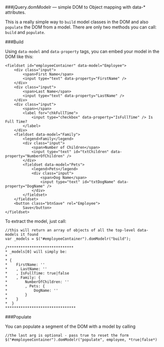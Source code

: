 ###jQuery.domModelr &mdash; simple DOM to Object mapping with data-* attributes.

This is a really simple way to `build` model classes in the DOM and also `populate` the DOM from a model. There are only two methods you can call: `build` and `populate`.

###Build

Using `data-model` and `data-property` tags, you can embed your model in the DOM like this:

    <fieldset id="employeeContainer" data-model="Employee">
        <div class="input">
            <span>First Name</span>
            <input type="text" data-property="FirstName" />
        </div>
        <div class="input">
            <span>Last Name</span>
            <input type="text" data-property="LastName" />
        </div>
        <div class="input">
            <span></span>
            <label for="chkFullTime">
                <input type="checkbox" data-property="IsFullTime" /> Is Full Time?
            </label>
        </div>
        <fieldset data-model="Family">
            <legend>Family</legend>
            <div class="input">
                <span>Number of Children</span>
                <input type="text" id="txtChildren" data-property="NumberOfChildren" />
            </div>
            <fieldset data-model="Pets">
                <legend>Pets</legend>
                <div class="input">
                    <span>Dog Name</span>
                    <input type="text" id="txtDogName" data-property="DogName" />
                </div>
            </fieldset>
        </fieldset>
        <button class="btnSave" rel="Employee">
            Save</button>
    </fieldset>

To extract the model, just call:

    //this will return an array of objects of all the top-level data-models it found
    var _models = $("#employeeContainer").domModelr("build");
    
    /****************************** 
    * _models[0] will simply be:
    *
    * { 
    *    FirstName: ''
    *    , LastName: ''
    *    , IsFullTime: true|false
    *    , Family: {
    *        NumberOfChildren: ''
    *        , Pets: {
    *            DogName: ''
    *        }
    *    }
    *  }
    ********************************

###Populate

You can populate a segment of the DOM with a model by calling

    //the last arg is optional - pass true to reset the form
    $("#employeeContainer").domModelr("populate", employee, *true|false*)
